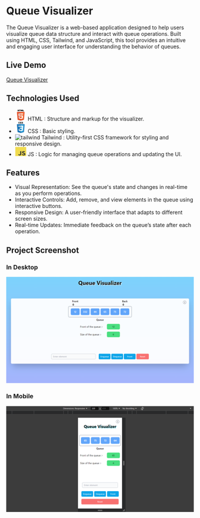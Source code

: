 # Queue Visualizer

The Queue Visualizer is a web-based application designed to help users visualize queue data structure and interact with queue operations. Built using HTML, CSS, Tailwind, and JavaScript, this tool provides an intuitive and engaging user interface for understanding the behavior of queues.

## Live Demo

[Queue Visualizer](https://queue-visualizer.vercel.app/)

## Technologies Used

- <img src="https://raw.githubusercontent.com/devicons/devicon/master/icons/html5/html5-original-wordmark.svg" alt="html5" width="30" height="30"/>  HTML : Structure and markup for the visualizer.
- <img src="https://raw.githubusercontent.com/devicons/devicon/master/icons/css3/css3-original-wordmark.svg" alt="css3" width="30" height="30"/> CSS : Basic styling.
- <img src="https://www.vectorlogo.zone/logos/tailwindcss/tailwindcss-icon.svg" alt="tailwind" width="30" height="30"/> Tailwind : Utility-first CSS framework for styling and responsive design.
- <img src="https://raw.githubusercontent.com/devicons/devicon/master/icons/javascript/javascript-original.svg" alt="javascript" width="30" height="25"/> JS : Logic for managing queue operations and updating the UI.

## Features

- Visual Representation: See the queue's state and changes in real-time as you perform operations.
- Interactive Controls: Add, remove, and view elements in the queue using interactive buttons.
- Responsive Design: A user-friendly interface that adapts to different screen sizes.
- Real-time Updates: Immediate feedback on the queue’s state after each operation.

## Project Screenshot

### In Desktop
![Screenshot_1](./Output/Screenshot%201.png)
### In Mobile
![Screenshot_2](./Output/Screenshot%202.png)
